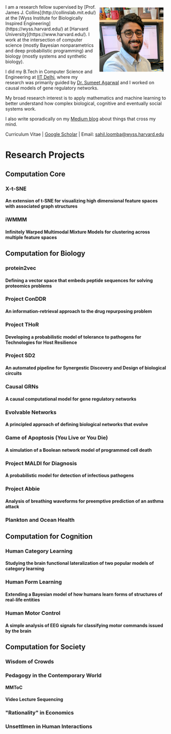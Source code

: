 <img vspace="10" hspace="10" align="right" width="200" height="200" src="/images/sloomba.jpg">
I am a research fellow supervised by [Prof. James J. Collins](http://collinslab.mit.edu/) at the [Wyss Institute for Biologically Inspired Engineering](https://wyss.harvard.edu/) at [Harvard University](https://www.harvard.edu/). I work at the intersection of computer science (mostly Bayesian nonparametrics and deep probabilistic programming) and biology (mostly systems and synthetic biology). 

I did my B.Tech in Computer Science and Engineering at [IIT Delhi](http://www.iitd.ac.in/), where my research was primarily guided by [Dr. Sumeet Agarwal](http://web.iitd.ac.in/~sumeet/research.html) and I worked on causal models of gene regulatory networks.

My broad research interest is to apply mathematics and machine learning to better understand how complex biological, cognitive and eventually social systems work.

I also write sporadically on my [Medium blog](https://medium.com/@sahilloomba) about things that cross my mind. 

Curriculum Vitae | [Google Scholar](https://scholar.google.com/citations?user=uuwcbrAAAAAJ) | Email: <sahil.loomba@wyss.harvard.edu>

# Research Projects

## Computation Core

### X-t-SNE
#### An extension of t-SNE for visualizing high dimensional feature spaces with associated graph structures

### iWMMM
#### Infinitely Warped Multimodal Mixture Models for clustering across multiple feature spaces

## Computation for Biology

### protein2vec
#### Defining a vector space that embeds peptide sequences for solving proteomics problems


### Project ConDDR
#### An information-retrieval approach to the drug repurposing problem

### Project THoR
#### Developing a probabilistic model of tolerance to pathogens for Technologies for Host Resilience

### Project SD2
#### An automated pipeline for Synergestic Discovery and Design of biological circuits

### Causal GRNs
#### A causal computational model for gene regulatory networks

### Evolvable Networks
#### A principled approach of defining biological networks that evolve

### Game of Apoptosis (You Live or You Die)
#### A simulation of a Boolean network model of programmed cell death

### Project MALDI for Diagnosis
#### A probabilistic model for detection of infectious pathogens

### Project Abbie
#### Analysis of breathing waveforms for preemptive prediction of an asthma attack

### Plankton and Ocean Health

## Computation for Cognition

### Human Category Learning
#### Studying the brain functional lateralization of two popular models of category learning

### Human Form Learning
#### Extending a Bayesian model of how humans learn forms of structures of real-life entities

### Human Motor Control
#### A simple analysis of EEG signals for classifying motor commands issued by the brain

## Computation for Society

### Wisdom of Crowds

### Pedagogy in the Contemporary World

#### MMToC

#### Video Lecture Sequencing

### "Rationality" in Economics

### Unsettlmen in Human Interactions
